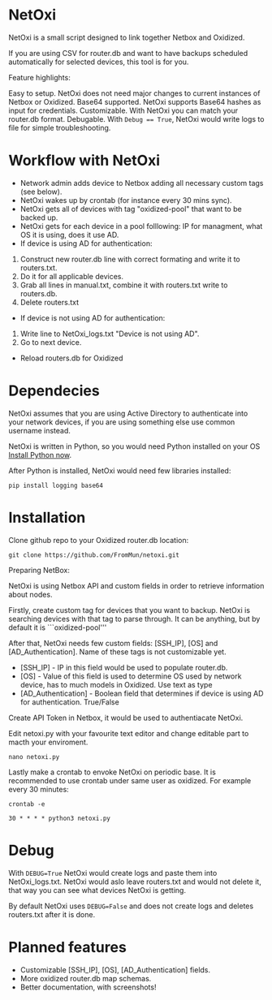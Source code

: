 # NetOxi

NetOxi is a small script designed to link together Netbox and Oxidized.

If you are using CSV for router.db and want to have backups scheduled automatically for selected devices, this tool is for you.

Feature highlights:

Easy to setup. NetOxi does not need major changes to current instances of Netbox or Oxidized.
Base64 supported. NetOxi supports Base64 hashes as input for credentials.
Customizable. With NetOxi you can match your router.db format.
Debugable. With ```Debug == True```, NetOxi would write logs to file for simple troubleshooting.

# Workflow with NetOxi

- Network admin adds device to Netbox adding all necessary custom tags (see below).
- NetOxi wakes up by crontab (for instance every 30 mins sync).
- NetOxi gets all of devices with tag "oxidized-pool" that want to be backed up.
- NetOxi gets for each device in a pool folllowing: IP for managment, what OS it is using, does it use AD.
- If device is using AD for authentication:
1) Construct new router.db line with correct formating and write it to routers.txt.
2) Do it for all applicable devices.
3) Grab all lines in manual.txt, combine it with routers.txt write to routers.db.
4) Delete routers.txt

- If device is not using AD for authentication:
1) Write line to NetOxi_logs.txt "Device is not using AD".
2) Go to next device.

- Reload routers.db for Oxidized

# Dependecies

NetOxi assumes that you are using Active Directory to authenticate into your network devices, if you are using something else use common username instead.

NetOxi is written in Python, so you would need Python installed on your OS
[Install Python now](https://www.python.org/downloads/).

After Python is installed, NetOxi would need few libraries installed:

```
pip install logging base64
```

# Installation

Clone github repo to your Oxidized router.db location:

```
git clone https://github.com/FromMun/netoxi.git
```

Preparing NetBox:

NetOxi is using Netbox API and custom fields in order to retrieve information about nodes.

Firstly, create custom tag for devices that you want to backup. NetOxi is searching devices with that tag to parse through. It can be anything, but by default it is ```oxidized-pool'''

After that, NetOxi needs few custom fields: [SSH_IP], [OS] and [AD_Authentication]. Name of these tags is not customizable yet.

- [SSH_IP] - IP in this field would be used to populate router.db. 
- [OS] - Value of this field is used to determine OS used by network device, has to much models in Oxidized. Use text as type
- [AD_Authentication] - Boolean field that determines if device is using AD for authentication. True/False

Create API Token in Netbox, it would be used to authentiacate NetOxi. 

Edit netoxi.py with your favourite text editor and change editable part to macth your enviroment.

```
nano netoxi.py
```

Lastly make a crontab to envoke NetOxi on periodic base. It is recommended to use crontab under same user as oxidized.
For example every 30 minutes:

```
crontab -e 

30 * * * * python3 netoxi.py
```

# Debug

With ```DEBUG=True``` NetOxi would create logs and paste them into NetOxi_logs.txt. NetOxi would aslo leave routers.txt and would not delete it, that way you can see what devices NetOxi is getting.

By default NetOxi uses ```DEBUG=False``` and does not create logs and deletes routers.txt after it is done.

# Planned features

- Customizable [SSH_IP], [OS], [AD_Authentication] fields.
- More oxidized router.db map schemas. 
- Better documentation, with screenshots!
